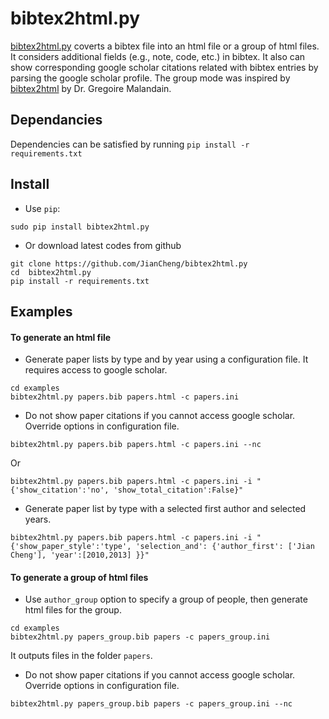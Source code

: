 
# bibtex2html.py

[bibtex2html.py](https://github.com/JianCheng/bibtex2html.py) coverts a bibtex file into an html file or a group of html files.
It considers additional fields (e.g., note, code, etc.) in bibtex. 
It also can show corresponding google scholar citations related with bibtex entries by parsing the google scholar profile. 
The group mode was inspired by [bibtex2html](http://www-sop.inria.fr/members/Gregoire.Malandain/codes/bibtex2html.html) by Dr. Gregoire Malandain. 


## Dependancies

Dependencies can be satisfied by running `pip install -r requirements.txt`


## Install 

* Use `pip`:

```
sudo pip install bibtex2html.py
```

* Or download latest codes from github

```
git clone https://github.com/JianCheng/bibtex2html.py
cd  bibtex2html.py
pip install -r requirements.txt
```


## Examples

#### To generate an html file 

* Generate paper lists by type and by year using a configuration file. It requires access to google scholar.

```
cd examples
bibtex2html.py papers.bib papers.html -c papers.ini 
```

* Do not show paper citations if you cannot access google scholar. Override options in configuration file.

```
bibtex2html.py papers.bib papers.html -c papers.ini --nc
```
Or

```
bibtex2html.py papers.bib papers.html -c papers.ini -i "{'show_citation':'no', 'show_total_citation':False}"
```


* Generate paper list by type with a selected first author and selected years.

```
bibtex2html.py papers.bib papers.html -c papers.ini -i "{'show_paper_style':'type', 'selection_and': {'author_first': ['Jian Cheng'], 'year':[2010,2013] }}"
```

#### To generate a group of html files

* Use `author_group` option to specify a group of people, then generate html files for the group.

```
cd examples
bibtex2html.py papers_group.bib papers -c papers_group.ini 
```
It outputs files in the folder `papers`.

* Do not show paper citations if you cannot access google scholar. Override options in configuration file.

```
bibtex2html.py papers_group.bib papers -c papers_group.ini --nc
```
